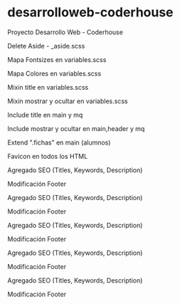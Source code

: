 # desarrolloweb-coderhouse
Proyecto Desarrollo Web - Coderhouse

<!-- GENERAL -->

Delete Aside - _aside.scss

Mapa Fontsizes en variables.scss

Mapa Colores en variables.scss

Mixin title en variables.scss

Mixin mostrar y ocultar en variables.scss

Include title en main y mq

Include mostrar y ocultar en main,header y mq

Extend ".fichas" en main (alumnos)

Favicon en todos los HTML

<!-- INDEX -->

Agregado SEO (Titles, Keywords, Description)

Modificación Footer 

<!-- NOSOTROS -->

Agregado SEO (Titles, Keywords, Description)

Modificación Footer 

<!-- OFERTA ED -->

Agregado SEO (Titles, Keywords, Description)

Modificación Footer 

<!-- ALUMNOS -->

Agregado SEO (Titles, Keywords, Description)

Modificación Footer 

<!-- DOCENTES -->

Agregado SEO (Titles, Keywords, Description)

Modificación Footer 
